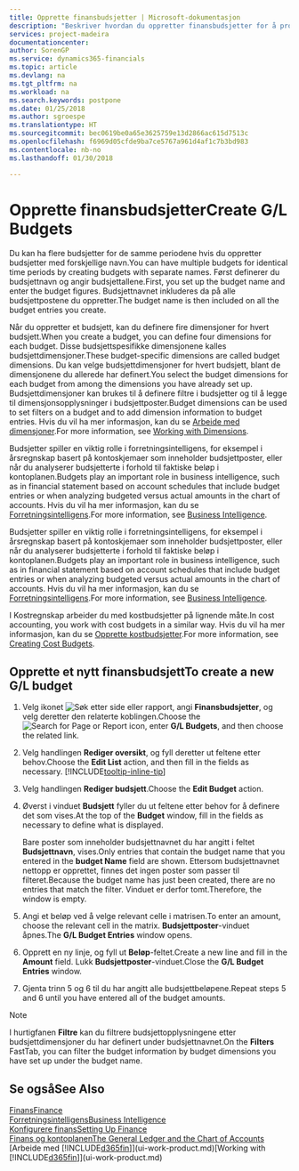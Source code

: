 ```yaml
---
title: Opprette finansbudsjetter | Microsoft-dokumentasjon
description: "Beskriver hvordan du oppretter finansbudsjetter for å prognostisere ulike økonomiske aktiviteter og tilordne dimensjoner for forretningsanalyseformål."
services: project-madeira
documentationcenter: 
author: SorenGP
ms.service: dynamics365-financials
ms.topic: article
ms.devlang: na
ms.tgt_pltfrm: na
ms.workload: na
ms.search.keywords: postpone
ms.date: 01/25/2018
ms.author: sgroespe
ms.translationtype: HT
ms.sourcegitcommit: bec0619be0a65e3625759e13d2866ac615d7513c
ms.openlocfilehash: f6969d05cfde9ba7ce5767a961d4af1c7b3bd983
ms.contentlocale: nb-no
ms.lasthandoff: 01/30/2018

---
```

# <a name="create-gl-budgets"></a><span data-ttu-id="baf7b-103">Opprette finansbudsjetter</span><span class="sxs-lookup"><span data-stu-id="baf7b-103">Create G/L Budgets</span></span>
<span data-ttu-id="baf7b-104">Du kan ha flere budsjetter for de samme periodene hvis du oppretter budsjetter med forskjellige navn.</span><span class="sxs-lookup"><span data-stu-id="baf7b-104">You can have multiple budgets for identical time periods by creating budgets with separate names.</span></span> <span data-ttu-id="baf7b-105">Først definerer du budsjettnavn og angir budsjettallene.</span><span class="sxs-lookup"><span data-stu-id="baf7b-105">First, you set up the budget name and enter the budget figures.</span></span> <span data-ttu-id="baf7b-106">Budsjettnavnet inkluderes da på alle budsjettpostene du oppretter.</span><span class="sxs-lookup"><span data-stu-id="baf7b-106">The budget name is then included on all the budget entries you create.</span></span>  

 <span data-ttu-id="baf7b-107">Når du oppretter et budsjett, kan du definere fire dimensjoner for hvert budsjett.</span><span class="sxs-lookup"><span data-stu-id="baf7b-107">When you create a budget, you can define four dimensions for each budget.</span></span> <span data-ttu-id="baf7b-108">Disse budsjettspesifikke dimensjonene kalles budsjettdimensjoner.</span><span class="sxs-lookup"><span data-stu-id="baf7b-108">These budget-specific dimensions are called budget dimensions.</span></span> <span data-ttu-id="baf7b-109">Du kan velge budsjettdimensjoner for hvert budsjett, blant de dimensjonene du allerede har definert.</span><span class="sxs-lookup"><span data-stu-id="baf7b-109">You select the budget dimensions for each budget from among the dimensions you have already set up.</span></span> <span data-ttu-id="baf7b-110">Budsjettdimensjoner kan brukes til å definere filtre i budsjetter og til å legge til dimensjonsopplysninger i budsjettposter.</span><span class="sxs-lookup"><span data-stu-id="baf7b-110">Budget dimensions can be used to set filters on a budget and to add dimension information to budget entries.</span></span> <span data-ttu-id="baf7b-111">Hvis du vil ha mer informasjon, kan du se [Arbeide med dimensjoner](finance-dimensions.md).</span><span class="sxs-lookup"><span data-stu-id="baf7b-111">For more information, see [Working with Dimensions](finance-dimensions.md).</span></span>

 <span data-ttu-id="baf7b-112">Budsjetter spiller en viktig rolle i forretningsintelligens, for eksempel i årsregnskap basert på kontoskjemaer som inneholder budsjettposter, eller når du analyserer budsjetterte i forhold til faktiske beløp i kontoplanen.</span><span class="sxs-lookup"><span data-stu-id="baf7b-112">Budgets play an important role in business intelligence, such as in financial statement based on account schedules that include budget entries or when analyzing budgeted versus actual amounts in the chart of accounts.</span></span> <span data-ttu-id="baf7b-113">Hvis du vil ha mer informasjon, kan du se [Forretningsintelligens](bi.md).</span><span class="sxs-lookup"><span data-stu-id="baf7b-113">For more information, see [Business Intelligence](bi.md).</span></span>

 <span data-ttu-id="baf7b-114">Budsjetter spiller en viktig rolle i forretningsintelligens, for eksempel i årsregnskap basert på kontoskjemaer som inneholder budsjettposter, eller når du analyserer budsjetterte i forhold til faktiske beløp i kontoplanen.</span><span class="sxs-lookup"><span data-stu-id="baf7b-114">Budgets play an important role in business intelligence, such as in financial statement based on account schedules that include budget entries or when analyzing budgeted versus actual amounts in the chart of accounts.</span></span> <span data-ttu-id="baf7b-115">Hvis du vil ha mer informasjon, kan du se [Forretningsintelligens](bi.md).</span><span class="sxs-lookup"><span data-stu-id="baf7b-115">For more information, see [Business Intelligence](bi.md).</span></span>

<span data-ttu-id="baf7b-116">I Kostregnskap arbeider du med kostbudsjetter på lignende måte.</span><span class="sxs-lookup"><span data-stu-id="baf7b-116">In cost accounting, you work with cost budgets in a similar way.</span></span> <span data-ttu-id="baf7b-117">Hvis du vil ha mer informasjon, kan du se [Opprette kostbudsjetter](finance-create-cost-budgets.md).</span><span class="sxs-lookup"><span data-stu-id="baf7b-117">For more information, see [Creating Cost Budgets](finance-create-cost-budgets.md).</span></span>    

## <a name="to-create-a-new-gl-budget"></a><span data-ttu-id="baf7b-118">Opprette et nytt finansbudsjett</span><span class="sxs-lookup"><span data-stu-id="baf7b-118">To create a new G/L budget</span></span>  
1. <span data-ttu-id="baf7b-119">Velg ikonet ![Søk etter side eller rapport](media/ui-search/search_small.png "Søk etter side eller rapport"), angi **Finansbudsjetter**, og velg deretter den relaterte koblingen.</span><span class="sxs-lookup"><span data-stu-id="baf7b-119">Choose the ![Search for Page or Report](media/ui-search/search_small.png "Search for Page or Report icon") icon, enter **G/L Budgets**, and then choose the related link.</span></span>  
2. <span data-ttu-id="baf7b-120">Velg handlingen **Rediger oversikt**, og fyll deretter ut feltene etter behov.</span><span class="sxs-lookup"><span data-stu-id="baf7b-120">Choose the **Edit List** action, and then fill in the fields as necessary.</span></span> [!INCLUDE[tooltip-inline-tip](includes/tooltip-inline-tip_md.md)]  
3. <span data-ttu-id="baf7b-121">Velg handlingen **Rediger budsjett**.</span><span class="sxs-lookup"><span data-stu-id="baf7b-121">Choose the **Edit Budget** action.</span></span>
4. <span data-ttu-id="baf7b-122">Øverst i vinduet **Budsjett** fyller du ut feltene etter behov for å definere det som vises.</span><span class="sxs-lookup"><span data-stu-id="baf7b-122">At the top of the **Budget** window, fill in the fields as necessary to define what is displayed.</span></span>  

    <span data-ttu-id="baf7b-123">Bare poster som inneholder budsjettnavnet du har angitt i feltet **Budsjettnavn**, vises.</span><span class="sxs-lookup"><span data-stu-id="baf7b-123">Only entries that contain the budget name that you entered in the **budget Name** field are shown.</span></span> <span data-ttu-id="baf7b-124">Ettersom budsjettnavnet nettopp er opprettet, finnes det ingen poster som passer til filteret.</span><span class="sxs-lookup"><span data-stu-id="baf7b-124">Because the budget name has just been created, there are no entries that match the filter.</span></span> <span data-ttu-id="baf7b-125">Vinduet er derfor tomt.</span><span class="sxs-lookup"><span data-stu-id="baf7b-125">Therefore, the window is empty.</span></span>  
5. <span data-ttu-id="baf7b-126">Angi et beløp ved å velge relevant celle i matrisen.</span><span class="sxs-lookup"><span data-stu-id="baf7b-126">To enter an amount, choose the relevant cell in the matrix.</span></span> <span data-ttu-id="baf7b-127">**Budsjettposter**-vinduet åpnes.</span><span class="sxs-lookup"><span data-stu-id="baf7b-127">The **G/L Budget Entries** window opens.</span></span>  
6. <span data-ttu-id="baf7b-128">Opprett en ny linje, og fyll ut **Beløp**-feltet.</span><span class="sxs-lookup"><span data-stu-id="baf7b-128">Create a new line and fill in the **Amount** field.</span></span> <span data-ttu-id="baf7b-129">Lukk **Budsjettposter**-vinduet.</span><span class="sxs-lookup"><span data-stu-id="baf7b-129">Close the **G/L Budget Entries** window.</span></span>  
7. <span data-ttu-id="baf7b-130">Gjenta trinn 5 og 6 til du har angitt alle budsjettbeløpene.</span><span class="sxs-lookup"><span data-stu-id="baf7b-130">Repeat steps 5 and 6 until you have entered all of the budget amounts.</span></span>  

> [!NOTE]  
>  <span data-ttu-id="baf7b-131">I hurtigfanen **Filtre** kan du filtrere budsjettopplysningene etter budsjettdimensjoner du har definert under budsjettnavnet.</span><span class="sxs-lookup"><span data-stu-id="baf7b-131">On the **Filters** FastTab, you can filter the budget information by budget dimensions you have set up under the budget name.</span></span>   

## <a name="see-also"></a><span data-ttu-id="baf7b-132">Se også</span><span class="sxs-lookup"><span data-stu-id="baf7b-132">See Also</span></span>
[<span data-ttu-id="baf7b-133">Finans</span><span class="sxs-lookup"><span data-stu-id="baf7b-133">Finance</span></span>](finance.md)  
[<span data-ttu-id="baf7b-134">Forretningsintelligens</span><span class="sxs-lookup"><span data-stu-id="baf7b-134">Business Intelligence</span></span>](bi.md)  
[<span data-ttu-id="baf7b-135">Konfigurere finans</span><span class="sxs-lookup"><span data-stu-id="baf7b-135">Setting Up Finance</span></span>](finance-setup-finance.md)  
[<span data-ttu-id="baf7b-136">Finans og kontoplanen</span><span class="sxs-lookup"><span data-stu-id="baf7b-136">The General Ledger and the Chart of Accounts</span></span>](finance-general-ledger.md)  
<span data-ttu-id="baf7b-137">[Arbeide med [!INCLUDE[d365fin](includes/d365fin_md.md)]](ui-work-product.md)</span><span class="sxs-lookup"><span data-stu-id="baf7b-137">[Working with [!INCLUDE[d365fin](includes/d365fin_md.md)]](ui-work-product.md)</span></span>  

